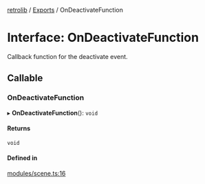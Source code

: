 [retrolib](../README.md) / [Exports](../modules.md) / OnDeactivateFunction

# Interface: OnDeactivateFunction

Callback function for the deactivate event.

## Callable

### OnDeactivateFunction

▸ **OnDeactivateFunction**(): `void`

#### Returns

`void`

#### Defined in

[modules/scene.ts:16](https://github.com/philbgarner/retrolib/blob/84e78a1/src/modules/scene.ts#L16)
